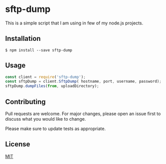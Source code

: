 # sftp-dump

This is a simple script that I am using in few of my node.js projects.

## Installation
`$ npm install --save sftp-dump`

## Usage

```js
const client = require('sftp-dump');
const sftpDump = client.SftpDump( hostname, port, username, password);
sftpDump.dumpFiles(from, uploadDirectory);

```


## Contributing
Pull requests are welcome. For major changes, please open an issue first to discuss what you would like to change.

Please make sure to update tests as appropriate.

## License
[MIT](https://choosealicense.com/licenses/mit/)